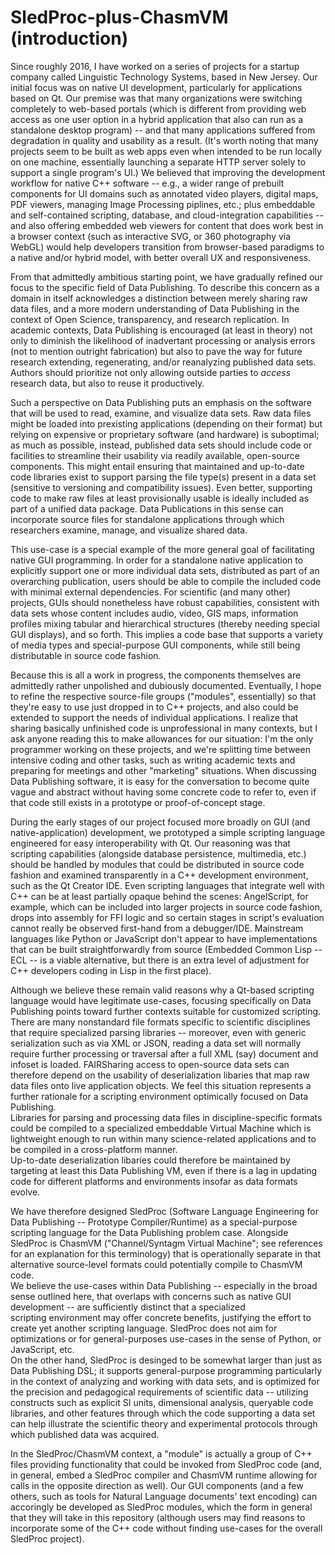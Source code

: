 # SledProc-plus-ChasmVM (introduction)

Since roughly 2016, I have worked on a series of 
projects for a startup company called 
Linguistic Technology Systems, based in 
New Jersey.  Our initial focus 
was on native UI development, particularly 
for applications based on Qt.  Our premise was 
that many organizations were switching completely 
to web-based portals (which is different from 
providing web access as one user option in a 
hybrid application that also can run as a 
standalone desktop program) -- and that many 
applications suffered from degradation in quality 
and usability as a result.  (It's worth noting 
that many projects seem to be built as web apps 
even when intended to be run locally on one machine, 
essentially launching a separate HTTP server solely 
to support a single program's UI.)  We believed 
that improving the development workflow for native 
C++ software -- e.g., a wider range of prebuilt 
components for UI domains such as annotated video players, 
digital maps, PDF viewers, managing Image Processing piplines, 
etc.; plus embeddable and self-contained scripting, database, 
and cloud-integration capabilities -- and also offering 
embedded web viewers for content that does work best 
in a browser context (such as interactive SVG, or 360 photography 
via WebGL) would help developers transition from browser-based 
paradigms to a native and/or hybrid model, with better 
overall UX and responsiveness.

From that admittedly ambitious starting point, we have 
gradually refined our focus to the specific field 
of Data Publishing.  To describe this concern as a 
domain in itself acknowledges a distinction between 
merely sharing raw data files, and a more modern 
understanding of Data Publishing in the context of 
Open Science, transparency, and research replication.  In 
academic contexts, Data Publishing is encouraged 
(at least in theory) not only to diminish the 
likelihood of inadvertant processing or analysis 
errors (not to mention outright fabrication) but also 
to pave the way for future research extending, regenerating, 
and/or reanalyzing published data sets.  Authors should 
prioritize not only allowing outside parties to 
_access_ research data, but also to reuse it productively.

Such a perspective on Data Publishing puts an emphasis on 
the software that will be used to read, examine, and 
visualize data sets.  Raw data files might be loaded 
into prexisting applications (depending on their format) 
but relying on expensive or proprietary software (and 
hardware) is suboptimal; as much as possible, instead, 
published data sets should include code or facilities 
to streamline their usability via readily available, 
open-source components.  This might entail ensuring 
that maintained and up-to-date code libraries exist 
to support parsing the file type(s) present in a data 
set (sensitive to versioning and compatibility issues). 
Even better, supporting code to make raw files 
at least provisionally usable is ideally included 
as part of a unified data package.  Data Publications 
in this sense can incorporate source files for 
standalone applications through which researchers 
examine, manage, and visualize shared data.

This use-case is a special example of the more general 
goal of facilitating native GUI programming.  In 
order for a standalone native application to 
explicitly support one or more individual data sets, 
distributed as part of an overarching publication, 
users should be able to compile the included code 
with minimal external dependencies.  For scientific 
(and many other) projects, GUIs should nonetheless have 
robust capabilities, consistent with data sets 
whose content includes audio, video, GIS maps, 
information profiles mixing tabular and hierarchical 
structures (thereby needing special GUI displays), 
and so forth.  This implies a code base that supports 
a variety of media types and special-purpose GUI 
components, while still being distributable in 
source code fashion.

Because this is all a work in progress, the components 
themselves are admittedly rather unpolished and 
dubiously documented.  Eventually, I hope to refine 
the respective source-file groups ("modules", essentially) 
so that they're easy to use just dropped in to 
C++ projects, and also could be extended to support 
the needs of individual applications.  I realize that 
sharing basically unfinished code is unprofessional 
in many contexts, but I ask anyone reading this to 
make allowances for our situation: I'm the only 
programmer working on these projects, and we're 
splitting time between intensive coding and 
other tasks, such as writing academic texts 
and preparing for meetings and other "marketing" situations.
When discussing Data Publishing software, it is easy 
for the conversation to become quite vague and 
abstract without having some concrete code to 
refer to, even if that code still exists in a 
prototype or proof-of-concept stage.

During the early stages of our project focused more 
broadly on GUI (and native-application) development, 
we prototyped a simple scripting language 
engineered for easy interoperability with Qt.  Our 
reasoning was that scripting capabilities 
(alongside database persistence, multimedia, etc.) 
should be handled by modules that could be 
distributed in source code fashion and examined 
transparently in a C++ development environment, 
such as the Qt Creator IDE.  Even scripting 
languages that integrate well with C++ 
can be at least partially opaque behind the 
scenes: AngelScript, for example, which can be 
included into larger projects in source code 
fashion, drops into assembly for FFI logic 
and so certain stages in script's evaluation 
cannot really be observed first-hand from a 
debugger/IDE.  Mainstream languages like 
Python or JavaScript don't appear to have 
implementations that can be built straightforwardly 
from source (Embedded Common Lisp -- ECL -- is a 
viable alternative, but there is an extra 
level of adjustment for C++ developers coding in Lisp in the 
first place).  

Although we believe these remain valid reasons why a 
Qt-based scripting language would have legitimate 
use-cases, focusing specifically on Data Publishing 
points toward further contexts suitable 
for customized scripting.  There are many 
nonstandard file formats specific to scientific 
disciplines that require specialized parsing 
libraries -- moreover, even with generic 
serialization such as via XML or JSON, reading a 
data set will normally require further processing 
or traversal after a full XML (say) document 
and infoset is loaded.  FAIRSharing access 
to open-source data sets can therefore depend 
on the usability of deserialization libaries 
that map raw data files onto live application 
objects.  We feel this situation represents a 
further rationale for a scripting environment 
optimically focused on Data Publishing.  
Libraries for parsing and processing data 
files in discipline-specific formats could 
be compiled to a specialized embeddable 
Virtual Machine which is lightweight enough 
to run within many science-related applications 
and to be compiled in a cross-platform manner.  
Up-to-date deserialization libaries could therefore 
be maintained by targeting at least this 
Data Publishing VM, even if there is a lag 
in updating code for different platforms 
and environments insofar as data formats evolve.

We have therefore designed SledProc (Software 
Language Engineering for Data Publishing -- 
Prototype Compiler/Runtime) as a special-purpose 
scripting language for the Data Publishing problem 
case.  Alongside SledProc is ChasmVM ("Channel/Syntagm 
Virtual Machine"; see references for an explanation 
for this terminology) that is operationally 
separate in that alternative source-level formats 
could potentially compile to ChasmVM code.  
We believe the use-cases within Data Publishing -- especially 
in the broad sense outlined here, that overlaps 
with concerns such as native GUI development -- 
are sufficiently distinct that a specialized  
scripting environment may offer concrete benefits, 
justifying the effort to create yet another 
scripting language.  SledProc does not aim for 
optimizations or for general-purposes use-cases 
in the sense of Python, or JavaScript, etc.  
On the other hand, SledProc is desinged to be 
somewhat larger than just as Data Publishing 
DSL; it supports general-purpose programming 
particularly in the context of analyzing 
and working with data sets, and is optimized 
for the precision and pedagogical requirements 
of scientific data -- utilizing constructs 
such as explicit SI units, dimensional analysis, 
queryable code libraries, and other 
features through which the code supporting 
a data set can help illustrate the scientific 
theory and experimental protocols through which 
published data was acquired.

In the SledProc/ChasmVM context, a "module" 
is actually a group of C++ files 
providing functionality that could be 
invoked from SledProc code (and, in general, 
embed a SledProc compiler and ChasmVM runtime 
allowing for calls in the opposite direction 
as well).  Our GUI components (and a few 
others, such as tools for Natural Language 
documents' text encoding) can accoringly 
be developed as SledProc modules, 
which the form in general that they will 
take in this repository (although 
users may find reasons to incorporate 
some of the C++ code without finding use-cases 
for the overall SledProc project).  
  

 
